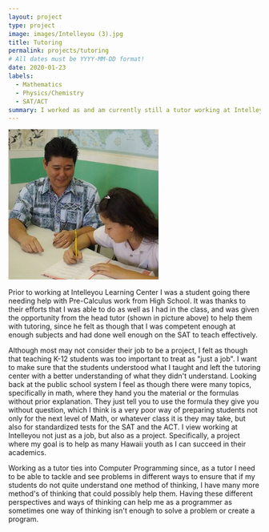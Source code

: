 ```yaml
---
layout: project
type: project
image: images/Intelleyou (3).jpg
title: Tutoring
permalink: projects/tutoring
# All dates must be YYYY-MM-DD format!
date: 2020-01-23
labels:
  - Mathematics
  - Physics/Chemistry
  - SAT/ACT
summary: I worked as and am currently still a tutor working at Intelleyou Learning Center.
---
```


<div class="ui small rounded images">
  <img class="ui image" src="../images/Darin Teaching.jpg">
</div>

Prior to working at Intelleyou Learning Center I was a student going there needing help with Pre-Calculus work from High School. It was 
thanks to their efforts that I was able to do as well as I had in the class, and was given the opportunity from the head tutor (shown in 
picture above) to help them with tutoring, since he felt as though that I was competent enough at enough subjects and had done well enough 
on the SAT to teach effectively.

Although most may not consider their job to be a project, I felt as though that teaching K-12 students was too important to treat as "just a job". I want to make sure that the students understood what I taught and left the tutoring center with a better understanding of what they didn't understand. Looking back at the public school system I feel as though there were many topics, specifically in math, where they hand you the material or the formulas without prior explanation. They just tell you to use the formula they give you without question, which I think is a very poor way of preparing students not only for the next level of Math, or whatever class it is they may take, but also for standardized tests for the SAT and the ACT. I view working at Intelleyou not just as a job, but also as a project. Specifically, a project where my goal is to help as many Hawaii youth as I can succeed in their academics.

Working as a tutor ties into Computer Programming since, as a tutor I need to be able to tackle and see problems in different ways to ensure that if my students do not quite understand one method of thinking, I have many more method's of thinking that could possibly help them. Having these different perspectives and ways of thinking can help me as a programmer as sometimes one way of thinking isn't enough to solve a problem or create a program.
